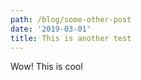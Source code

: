 ```yaml
---
path: /blog/some-other-post
date: '2019-03-01'
title: This is another test
---
```

Wow! This is cool
